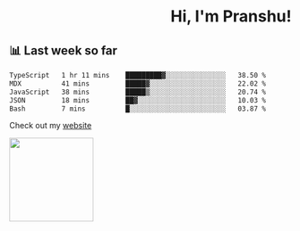 <div align="right" >
   
   <H1>Hi, I'm Pranshu!</H1>

</div>

## 📊 Last week so far
<!--START_SECTION:waka-->

```txt
TypeScript   1 hr 11 mins    █████████▓░░░░░░░░░░░░░░░   38.50 %
MDX          41 mins         █████▓░░░░░░░░░░░░░░░░░░░   22.02 %
JavaScript   38 mins         █████▒░░░░░░░░░░░░░░░░░░░   20.74 %
JSON         18 mins         ██▓░░░░░░░░░░░░░░░░░░░░░░   10.03 %
Bash         7 mins          █░░░░░░░░░░░░░░░░░░░░░░░░   03.87 %
```

<!--END_SECTION:waka-->

Check out my [website](https://pranshu05.vercel.app)

<img align="left" width="150" src="https://user-images.githubusercontent.com/70943732/209951571-93b7afe5-f523-4683-b725-5d94b287e94e.png">

